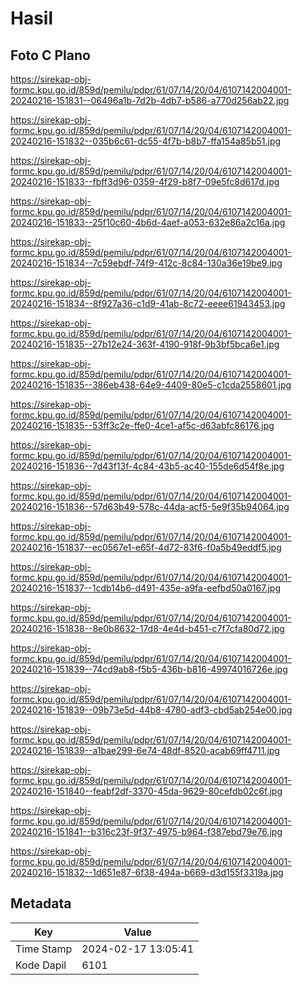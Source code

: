 # Hasil

## Foto C Plano

https://sirekap-obj-formc.kpu.go.id/859d/pemilu/pdpr/61/07/14/20/04/6107142004001-20240216-151831--06496a1b-7d2b-4db7-b586-a770d256ab22.jpg

https://sirekap-obj-formc.kpu.go.id/859d/pemilu/pdpr/61/07/14/20/04/6107142004001-20240216-151832--035b6c61-dc55-4f7b-b8b7-ffa154a85b51.jpg

https://sirekap-obj-formc.kpu.go.id/859d/pemilu/pdpr/61/07/14/20/04/6107142004001-20240216-151833--fbff3d96-0359-4f29-b8f7-09e5fc8d617d.jpg

https://sirekap-obj-formc.kpu.go.id/859d/pemilu/pdpr/61/07/14/20/04/6107142004001-20240216-151833--25f10c60-4b6d-4aef-a053-632e86a2c16a.jpg

https://sirekap-obj-formc.kpu.go.id/859d/pemilu/pdpr/61/07/14/20/04/6107142004001-20240216-151834--7c59ebdf-74f9-412c-8c84-130a36e19be9.jpg

https://sirekap-obj-formc.kpu.go.id/859d/pemilu/pdpr/61/07/14/20/04/6107142004001-20240216-151834--8f927a36-c1d9-41ab-8c72-eeee61943453.jpg

https://sirekap-obj-formc.kpu.go.id/859d/pemilu/pdpr/61/07/14/20/04/6107142004001-20240216-151835--27b12e24-363f-4190-918f-9b3bf5bca6e1.jpg

https://sirekap-obj-formc.kpu.go.id/859d/pemilu/pdpr/61/07/14/20/04/6107142004001-20240216-151835--386eb438-64e9-4409-80e5-c1cda2558601.jpg

https://sirekap-obj-formc.kpu.go.id/859d/pemilu/pdpr/61/07/14/20/04/6107142004001-20240216-151835--53ff3c2e-ffe0-4ce1-af5c-d63abfc86176.jpg

https://sirekap-obj-formc.kpu.go.id/859d/pemilu/pdpr/61/07/14/20/04/6107142004001-20240216-151836--7d43f13f-4c84-43b5-ac40-155de6d54f8e.jpg

https://sirekap-obj-formc.kpu.go.id/859d/pemilu/pdpr/61/07/14/20/04/6107142004001-20240216-151836--57d63b49-578c-44da-acf5-5e9f35b94064.jpg

https://sirekap-obj-formc.kpu.go.id/859d/pemilu/pdpr/61/07/14/20/04/6107142004001-20240216-151837--ec0567e1-e65f-4d72-83f6-f0a5b49eddf5.jpg

https://sirekap-obj-formc.kpu.go.id/859d/pemilu/pdpr/61/07/14/20/04/6107142004001-20240216-151837--1cdb14b6-d491-435e-a9fa-eefbd50a0167.jpg

https://sirekap-obj-formc.kpu.go.id/859d/pemilu/pdpr/61/07/14/20/04/6107142004001-20240216-151838--8e0b8632-17d8-4e4d-b451-c7f7cfa80d72.jpg

https://sirekap-obj-formc.kpu.go.id/859d/pemilu/pdpr/61/07/14/20/04/6107142004001-20240216-151839--74cd9ab8-f5b5-436b-b816-49974016726e.jpg

https://sirekap-obj-formc.kpu.go.id/859d/pemilu/pdpr/61/07/14/20/04/6107142004001-20240216-151839--09b73e5d-44b8-4780-adf3-cbd5ab254e00.jpg

https://sirekap-obj-formc.kpu.go.id/859d/pemilu/pdpr/61/07/14/20/04/6107142004001-20240216-151839--a1bae299-6e74-48df-8520-acab69ff4711.jpg

https://sirekap-obj-formc.kpu.go.id/859d/pemilu/pdpr/61/07/14/20/04/6107142004001-20240216-151840--feabf2df-3370-45da-9629-80cefdb02c6f.jpg

https://sirekap-obj-formc.kpu.go.id/859d/pemilu/pdpr/61/07/14/20/04/6107142004001-20240216-151841--b316c23f-9f37-4975-b964-f387ebd79e76.jpg

https://sirekap-obj-formc.kpu.go.id/859d/pemilu/pdpr/61/07/14/20/04/6107142004001-20240216-151832--1d651e87-6f38-494a-b669-d3d155f3319a.jpg


## Metadata

| Key        | Value               |
| ---------- | ------------------- |
| Time Stamp | 2024-02-17 13:05:41 |
| Kode Dapil | 6101                |




